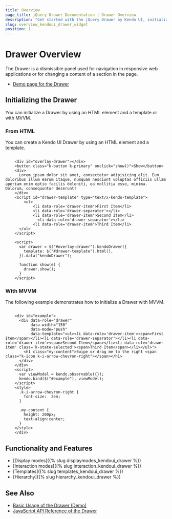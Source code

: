 ```yaml
---
title: Overview
page_title: jQuery Drawer Documentation | Drawer Overview
description: "Get started with the jQuery Drawer by Kendo UI, initialize single or multiple buttons, and reference existing Button instances."
slug: overview_kendoui_drawer_widget
position: 1
---
```


# Drawer Overview

The Drawer is a dismissible panel used for navigation in responsive web applications or for changing a content of a section in the page.

* [Demo page for the Drawer](https://demos.telerik.com/kendo-ui/drawer/index)

## Initializing the Drawer

You can initialize a Drawer by using an HTML element and a template or with MVVM.

### From HTML

You can create a Kendo UI Drawer by using an HTML element and a template.

```dojo

    <div id="overlay-drawer"></div>
    <button class="k-button k-primary" onclick="show()">Show</button>
    <div>
      Lorem ipsum dolor sit amet, consectetur adipisicing elit. Eum doloribus illum earum itaque, numquam nesciunt voluptas officiis ullam aperiam enim optio facilis deleniti, ea mollitia esse, minima. Dolorum, consequuntur deserunt!
    </div>
    <script id="drawer-template" type="text/x-kendo-template">
  		<ul>
     		<li data-role='drawer-item'>First Item</li>
     		<li data-role='drawer-separator'></li>
     		<li data-role='drawer-item'>Second Item</li>
 	 	 	  <li data-role='drawer-separator'></li>
     		<li data-role='drawer-item'>Third Item</li>
      </ul>
    </script>

    <script>
      var drawer = $("#overlay-drawer").kendoDrawer({
        template: $("#drawer-template").html(),
      }).data("kendoDrawer");

      function show(e) {
        drawer.show();
      }
    </script>
```

### With MVVM

The following example demonstrates how to initialize a Drawer with MVVM.

```dojo

    <div id="example">
      <div data-role="drawer"
           data-width="150"
           data-mode="push"
           data-template="<ul><li data-role='drawer-item'><span>First Item</span></li><li data-role='drawer-separator'></li><li data-role='drawer-item'><span>Second Item</span></li><li data-role='drawer-item' class='k-state-selected'><span>Third Item</span></li></ul>">
        <h1 class="my-content">Swipe or drag me to the right <span class="k-icon k-i-arrow-chevron-right"></span></h1>
      </div>
    </div>
    <script>
      var viewModel = kendo.observable({});
      kendo.bind($("#example"), viewModel);
    </script>
    <style>
      .k-i-arrow-chevron-right {
        font-size:  2em;
      }

      .my-content {
        height: 200px;
        text-align:center;
      }
    </style>
    </div>
```

## Functionality and Features

* [Display modes]({% slug displaymodes_kendoui_drawer %})
* [Interaction modes]({% slug interaction_kendoui_drawer %})
* [Templates]({% slug templates_kendoui_drawer %})
* [Hierarchy]({% slug hierarchy_kendoui_drawer %})

## See Also

* [Basic Usage of the Drawer (Demo)](https://demos.telerik.com/kendo-ui/drawer/index)
* [JavaScript API Reference of the Drawer](/api/javascript/ui/drawer)
